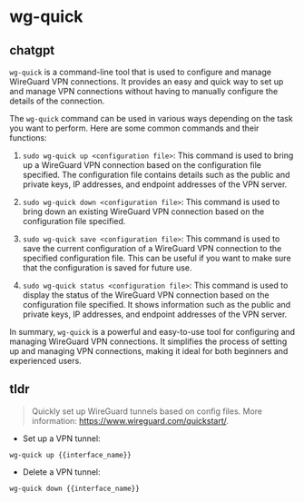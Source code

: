 # wg-quick 
## chatgpt 
`wg-quick` is a command-line tool that is used to configure and manage WireGuard VPN connections. It provides an easy and quick way to set up and manage VPN connections without having to manually configure the details of the connection.

The `wg-quick` command can be used in various ways depending on the task you want to perform. Here are some common commands and their functions:

1. `sudo wg-quick up <configuration file>`: This command is used to bring up a WireGuard VPN connection based on the configuration file specified. The configuration file contains details such as the public and private keys, IP addresses, and endpoint addresses of the VPN server.

2. `sudo wg-quick down <configuration file>`: This command is used to bring down an existing WireGuard VPN connection based on the configuration file specified.

3. `sudo wg-quick save <configuration file>`: This command is used to save the current configuration of a WireGuard VPN connection to the specified configuration file. This can be useful if you want to make sure that the configuration is saved for future use.

4. `sudo wg-quick status <configuration file>`: This command is used to display the status of the WireGuard VPN connection based on the configuration file specified. It shows information such as the public and private keys, IP addresses, and endpoint addresses of the VPN server.

In summary, `wg-quick` is a powerful and easy-to-use tool for configuring and managing WireGuard VPN connections. It simplifies the process of setting up and managing VPN connections, making it ideal for both beginners and experienced users. 

## tldr 
 
> Quickly set up WireGuard tunnels based on config files.
> More information: <https://www.wireguard.com/quickstart/>.

- Set up a VPN tunnel:

`wg-quick up {{interface_name}}`

- Delete a VPN tunnel:

`wg-quick down {{interface_name}}`
